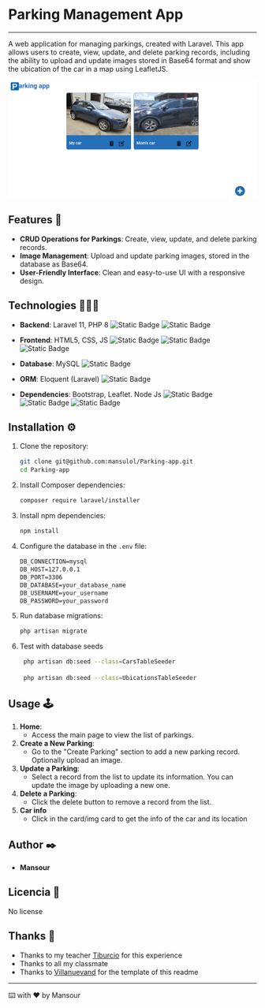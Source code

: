 # Parking Management App
---
A web application for managing parkings, created with Laravel. This app allows users to create, view, update, and delete parking records, including the ability to upload and update images stored in Base64 format and show the ubication of the car in a map using LeafletJS.

![Img app](/public/images/app.png)

## Features 💫

- **CRUD Operations for Parkings**: Create, view, update, and delete parking records.
- **Image Management**: Upload and update parking images, stored in the database as Base64.
- **User-Friendly Interface**: Clean and easy-to-use UI with a responsive design.

## Technologies 👨🏾‍💻

- **Backend**: Laravel 11, PHP 8
![Static Badge](https://img.shields.io/badge/LARAVEL-FF0000?style=for-the-badge&logo=laravel&logoColor=laravel&labelColor=black)
![Static Badge](https://img.shields.io/badge/PHP-595c87?style=for-the-badge&logo=php&logoColor=laravel&labelColor=black)
  
- **Frontend**: HTML5, CSS, JS
![Static Badge](https://img.shields.io/badge/HTML5-F80?style=for-the-badge&logo=html5&logoColor=F80&labelColor=black)
![Static Badge](https://img.shields.io/badge/CSS-0000FF?style=for-the-badge&logo=css3&logoColor=blue&labelColor=black)
![Static Badge](https://img.shields.io/badge/javascript-f7df1e?style=for-the-badge&logo=javascript&logoColor=dark&labelColor=black)

- **Database**: MySQL
![Static Badge](https://img.shields.io/badge/MYSQL-C7A20F?style=for-the-badge&logo=mysql&logoColor=yellow&labelColor=black)
  
- **ORM**: Eloquent (Laravel)
![Static Badge](https://img.shields.io/badge/ELOQUENT-FF0000?style=for-the-badge&logo=laravel&logoColor=laravel&labelColor=black)

- **Dependencies**: Bootstrap, Leaflet. Node Js
![Static Badge](https://img.shields.io/badge/BOOTSTRAP-7952b3?style=for-the-badge&logo=bootstrap&logoColor=dark&labelColor=black)
![Static Badge](https://img.shields.io/badge/LEAFLET-ofo?style=for-the-badge&logo=leaflet&logoColor=0f0&labelColor=black)
![Static Badge](https://img.shields.io/badge/NODE_JS-5fa04e?style=for-the-badge&logo=node.js&logoColor=5fa04e&labelColor=black&color=5fa04e)


## Installation ⚙️

1. Clone the repository:
    ```bash
    git clone git@github.com:mansulol/Parking-app.git
    cd Parking-app
    ```

2. Install Composer dependencies:
    ```bash
    composer require laravel/installer
    ```

3. Install npm dependencies:
    ```bash
    npm install
    ```

4. Configure the database in the `.env` file:
    ```env
    DB_CONNECTION=mysql
    DB_HOST=127.0.0.1
    DB_PORT=3306
    DB_DATABASE=your_database_name
    DB_USERNAME=your_username
    DB_PASSWORD=your_password
    ```

5. Run database migrations:
    ```bash
    php artisan migrate
    ```

6. Test with database seeds
   ```bash
    php artisan db:seed --class=CarsTableSeeder
    
    php artisan db:seed --class=UbicationsTableSeeder
    ```

## Usage 🕹️

1. **Home**:
   - Access the main page to view the list of parkings.
2. **Create a New Parking**:
   - Go to the "Create Parking" section to add a new parking record. Optionally upload an image.
3. **Update a Parking**:
   - Select a record from the list to update its information. You can update the image by uploading a new one.
4. **Delete a Parking**:
   - Click the delete button to remove a record from the list.
5. **Car info**
    - Click in the card/img card to get the info of the car and its location

## Author ✒️

- **Mansour**

## Licencia 📄

No license

## Thanks 🎁

- Thanks to my teacher [Tiburcio](https://github.com/tcrurav) for this experience
- Thanks to all my classmate
- Thanks to [Villanuevand](https://github.com/Villanuevand) for the template of this readme

---
⌨️ with ❤️ by Mansour
